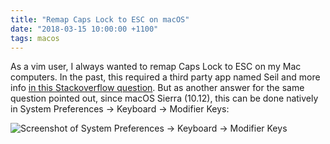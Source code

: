 ```yaml
---
title: "Remap Caps Lock to ESC on macOS"
date: "2018-03-15 10:00:00 +1100"
tags: macos
---
```


As a vim user, I always wanted to remap Caps Lock to ESC on my Mac computers. In
the past, this required a third party app named Seil and more info [in this
Stackoverflow
question](https://stackoverflow.com/questions/127591/using-caps-lock-as-esc-in-mac-os-x).
But as another answer for the same question pointed out, since macOS Sierra
(10.12), this can be done natively in System Preferences -> Keyboard -> Modifier
Keys:

![Screenshot of System Preferences -> Keyboard -> Modifier
Keys](/assets/images/2018-03-15/high-sierra-screenshot.png)
